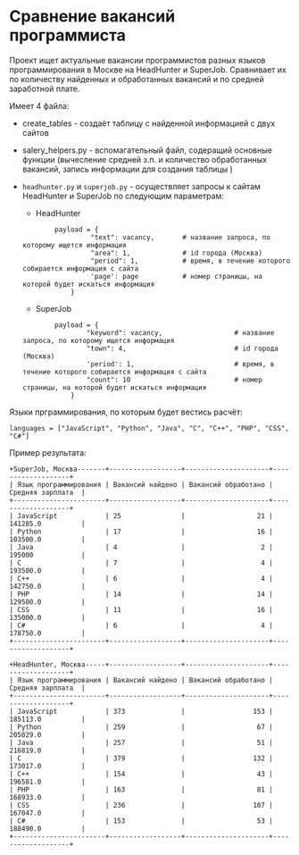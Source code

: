 # Сравнение вакансий программиста

Проект ищет актуальные вакансии программистов разных языков программирования в Москве на HeadHunter и SuperJob. Сравнивает их по количеству найденных и обработанных вакансий и по средней заработной плате.


Имеет 4 файла:
  - create_tables - создаёт таблицу с найденной информацией с двух сайтов
  - salery_helpers.py - вспомагательный файл, содеращий основные функции (вычесление средней з.п. и количество обработанных вакансий, запись информации для создания таблицы )
  - `headhunter.py` и `superjob.py` - осуществляет запросы к сайтам HeadHunter и SuperJob по следующим параметрам:
    - HeadHunter
	```
		    payload = {
					 "text": vacancy,       # название запроса, по которому ищется информация
					 "area": 1,             # id города (Москва)
					 "period": 1,           # время, в течение которого собирается информация с сайта
					 'page': page           # номер страницы, на которой будет искаться информация
				}
	```
 
    - SuperJob
	```
			payload = {
					"keyword": vacancy,                  # название запроса, по которому ищется информация
					"town": 4,                           # id города (Москва)
					'period': 1,                         # время, в течение которого собирается информация с сайта
					"count": 10                          # номер страницы, на которой будет искаться информация
				}
	```
	
	
Языки прграммирования, по которым будет вестись расчёт:
```
languages = ["JavaScript", "Python", "Java", "C", "C++", "PHP", "CSS", "C#"]
```

 
Пример результата:
 
```
+SuperJob, Москва-------+------------------+---------------------+-------------------+
| Язык программирования | Вакансий найдено | Вакансий обработано | Средняя зарплата  |
+-----------------------+------------------+---------------------+-------------------+
| JavaScript            | 25               |                  21 | 141285.0          |
| Python                | 17               |                  16 | 103500.0          |
| Java                  | 4                |                   2 | 195000            |
| C                     | 7                |                   4 | 193500.0          |
| C++                   | 6                |                   4 | 142750.0          |
| PHP                   | 14               |                  14 | 129500.0          |
| CSS                   | 11               |                  16 | 135000.0          |
| C#                    | 6                |                   4 | 178750.0          |
+-----------------------+------------------+---------------------+-------------------+

+HeadHunter, Москва-----+------------------+---------------------+-------------------+
| Язык программирования | Вакансий найдено | Вакансий обработано | Средняя зарплата  |
+-----------------------+------------------+---------------------+-------------------+
| JavaScript            | 373              |                 153 | 185113.0          |
| Python                | 259              |                  67 | 205029.0          |
| Java                  | 257              |                  51 | 216819.0          |
| C                     | 379              |                 132 | 173017.0          |
| C++                   | 154              |                  43 | 196581.0          |
| PHP                   | 163              |                  81 | 168933.0          |
| CSS                   | 236              |                 107 | 167047.0          |
| C#                    | 153              |                  53 | 188490.0          |
+-----------------------+------------------+---------------------+-------------------+
```